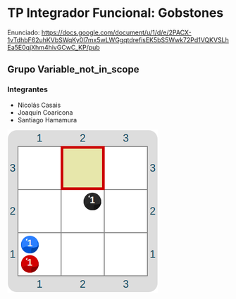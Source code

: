 # TP Integrador Funcional: Gobstones

Enunciado: https://docs.google.com/document/u/1/d/e/2PACX-1vTdhbF62uhKVbSWqKy0l7mx5wLWGgqtdrefisEK5bS5Wwk72Pd1VQKVSLhEa5E0qjXhm4hivGCwC_KP/pub

## Grupo Variable_not_in_scope
### Integrantes
- Nicolás Casais
- Joaquín Coaricona
- Santiago Hamamura

![Ups! no hay foto](Globstones.png)
